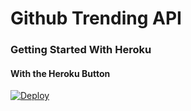 # Github Trending API

### Getting Started With Heroku

#### With the Heroku Button

[![Deploy](https://www.herokucdn.com/deploy/button.png)](https://heroku.com/deploy?template=https://github.com/lixu19941116/github-trending-api/tree/master)
